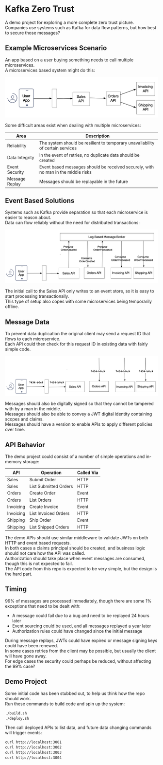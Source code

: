 # Kafka Zero Trust

A demo project for exploring a more complete zero trust picture.\
Companies use systems such as Kafka for data flow patterns, but how best to secure those messages?

## Example Microservices Scenario

An app based on a user buying something needs to call multiple microservices.\
A microservices based system might do this:

![Logical Calls](./doc/logical.png)

Some difficult areas exist when dealing with multiple microservices:

| Area | Description |
| ---- | ----------- |
| Reliability | The system should be resilient to temporary unavailability of certain services |
| Data Integrity | In the event of retries, no duplicate data should be created |
| Event Security | Event based messages should be received securely, with no man in the middle risks |
| Message Replay | Messages should be replayable in the future |

## Event Based Solutions

Systems such as Kafka provide separation so that each microservice is easier to reason about.\
Data can flow reliably without the need for distributed transactions:

![Event Based Calls](./doc/events.png)

The initial call to the Sales API only writes to an event store, so it is easy to start processing transactionally.\
This type of setup also copes with some microservices being temporarily offline.

## Message Data

To prevent data duplication the original client may send a request ID that flows to each microservice.\
Each API could then check for this request ID in existing data with fairly simple code.

![Request IDs](./doc/request-ids.png)

Messages should also be digitally signed so that they cannot be tampered with by a man in the middle.\
Messages should also be able to convey a JWT digital identity containing scopes and claims.\
Messages should have a version to enable APIs to apply different policies over time.

## API Behavior

The demo project could consist of a number of simple operations and in-memory storage:

| API | Operation | Called Via |
| --- | --------- | ---------- |
| Sales | Submit Order | HTTP |
| Sales | List Submitted Orders | HTTP |
| Orders | Create Order | Event |
| Orders | List Orders | HTTP |
| Invoicing | Create Invoice | Event |
| Invoicing | List Invoiced Orders | HTTP |
| Shipping | Ship Order | Event |
| Shipping | List Shipped Orders | HTTP |

The demo APIs should use similar middleware to validate JWTs on both HTTP and event based requests.\
In both cases a claims principal should be created, and business logic should not care how the API was called.\
Authorization should take place when event messages are consumed, though this is not expected to fail.\
The API code from this repo is expected to be very simple, but the design is the hard part.

## Timing

99% of messages are processed immediately, though there are some 1% exceptions that need to be dealt with:

- A message could fail due to a bug and need to be replayed 24 hours later
- Event sourcing could be used, and all messages replayed a year later
- Authorization rules could have changed since the initial message

During message replays, JWTs could have expired or message signing keys could have been renewed.\
In some cases retries from the client may be possible, but usually the client will have gone away.\
For edge cases the security could perhaps be reduced, without affecting the 99% case?

## Demo Project

Some initial code has been stubbed out, to help us think how the repo should work.\
Run these commands to build code and spin up the system:

```bash
./build.sh
./deploy.sh
```

Then call deployed APIs to list data, and future data changing commands will trigger events:

```bash
curl http://localhost:3001
curl http://localhost:3002
curl http://localhost:3003
curl http://localhost:3004
```
